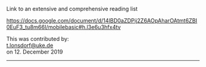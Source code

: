 
Link to an extensive and comprehensive reading list

https://docs.google.com/document/d/14lBD0aZDPij2Z6AOpAharOAtmt6ZBI0EuF3_tu8m66I/mobilebasic#h.l3e6u3hfx4tv

This was contributed by:  
t.lonsdorf@uke.de  
on 12. December 2019  

-----------------------------------------
